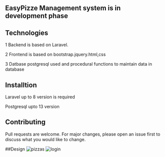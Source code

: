 <h2>EasyPizze Management system is in development phase</h2>

## Technologies

<p> 1 Backend is based on Laravel.</p>
<p> 2 Frontend is based on bootstrap.jquery.html,css</p>
<p> 3 Datbase postgresql used and procedural functions to maintain data in database</p>

## Installtion

<p>Laravel up to 8 version is required</p>
<p>Postgresql upto 13 version</p>

## Contributing
<p>Pull requests are welcome. For major changes, please open an issue first to discuss what you would like to change.</>
    
##Design
![pizzas](https://user-images.githubusercontent.com/45049612/105783574-0f74ec80-5f77-11eb-8500-ace7dfe95dc5.PNG)
![login](https://user-images.githubusercontent.com/45049612/105783594-2582ad00-5f77-11eb-869c-1eacb76f8fe8.PNG)

